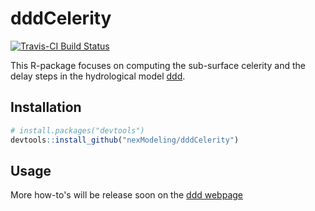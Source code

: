 # dddCelerity

[![Travis-CI Build Status](https://travis-ci.org/nexModeling/dddCelerity.svg?branch=master)](https://travis-ci.org/nexModeling/dddCelerity)

This R-package focuses on computing the sub-surface celerity and the delay steps in the hydrological model [ddd](https://nexmodeling.github.io/ddd/).

## Installation

```R
# install.packages("devtools")
devtools::install_github("nexModeling/dddCelerity")
```

## Usage

More how-to's will be release soon on the [ddd webpage](https://nexmodeling.github.io/dddCelerity/)
